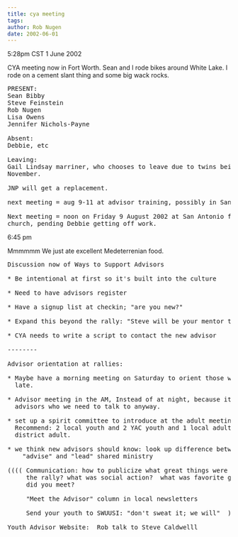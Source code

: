 ```yaml
---
title: cya meeting
tags: 
author: Rob Nugen
date: 2002-06-01
---
```


<p class=date>5:28pm CST 1 June 2002</p>

<p>CYA meeting now in Fort Worth.  Sean and I rode bikes around White
Lake.  I rode on a cement slant thing and some big wack rocks.</p>

<pre>
PRESENT:
Sean Bibby
Steve Feinstein
Rob Nugen
Lisa Owens
Jennifer Nichols-Payne

Absent:
Debbie, etc

Leaving:
Gail Lindsay marriner, who chooses to leave due to twins being due in
November.

JNP will get a replacement.

next meeting = aug 9-11 at advisor training, possibly in San Antonio.

Next meeting = noon on Friday 9 August 2002 at San Antonio first
church, pending Debbie getting off work.
</pre>

<p class=date>6:45 pm</p>

<p>Mmmmmm We just ate excellent Medeterrenian food.</p>

<pre>
Discussion now of Ways to Support Advisors

* Be intentional at first so it's built into the culture

* Need to have advisors register

* Have a signup list at checkin; "are you new?"

* Expand this beyond the rally: "Steve will be your mentor this year"

* CYA needs to write a script to contact the new advisor

--------

Advisor orientation at rallies:

* Maybe have a morning meeting on Saturday to orient those who came in
  late.

* Advisor meeting in the AM, Instead of at night, because it's the new
  advisors who we need to talk to anyway.

* set up a spirit committee to introduce at the adult meeting.
  Recommend: 2 local youth and 2 YAC youth and 1 local adult and 1
  district adult.

* we think new advisors should know: look up difference between
    "advise" and "lead" shared ministry

(((( Communication: how to publicize what great things were done at
     the rally? what was social action?  what was favorite game?  who
     did you meet?

     "Meet the Advisor" column in local newsletters  

     Send your youth to SWUUSI: "don't sweat it; we will"  )))))

Youth Advisor Website:  Rob talk to Steve Caldwelll
</pre>
